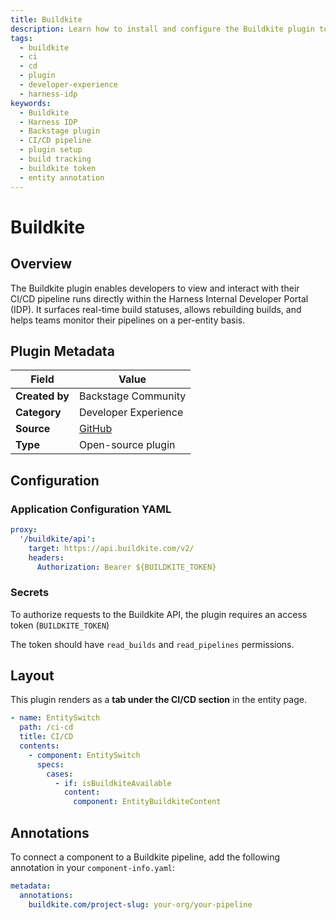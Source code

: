 ```yaml
---
title: Buildkite
description: Learn how to install and configure the Buildkite plugin to visualize CI/CD builds in Harness Internal Developer Portal (IDP).
tags:
  - buildkite
  - ci
  - cd
  - plugin
  - developer-experience
  - harness-idp
keywords:
  - Buildkite
  - Harness IDP
  - Backstage plugin
  - CI/CD pipeline
  - plugin setup
  - build tracking
  - buildkite token
  - entity annotation
---
```


# Buildkite 

## Overview

The Buildkite plugin enables developers to view and interact with their CI/CD pipeline runs directly within the Harness Internal Developer Portal (IDP). It surfaces real-time build statuses, allows rebuilding builds, and helps teams monitor their pipelines on a per-entity basis.




## Plugin Metadata

| Field         | Value |
|---------------|-------|
| **Created by** | Backstage Community |
| **Category**   | Developer Experience |
| **Source**     | [GitHub](https://github.com/RoadieHQ/roadie-backstage-plugins/tree/main/plugins/frontend/backstage-plugin-buildkite) |
| **Type**       | Open-source plugin |

## Configuration

### Application Configuration YAML


```yaml
proxy:
  '/buildkite/api':
    target: https://api.buildkite.com/v2/
    headers:
      Authorization: Bearer ${BUILDKITE_TOKEN}
````


### Secrets

To authorize requests to the Buildkite API, the plugin requires an access token (`BUILDKITE_TOKEN`)

The token should have `read_builds` and `read_pipelines` permissions.


## Layout

This plugin renders as a **tab under the CI/CD section** in the entity page.


```yaml
- name: EntitySwitch
  path: /ci-cd
  title: CI/CD
  contents:
    - component: EntitySwitch
      specs:
        cases:
          - if: isBuildkiteAvailable
            content:
              component: EntityBuildkiteContent
```



## Annotations

To connect a component to a Buildkite pipeline, add the following annotation in your `component-info.yaml`:

```yaml
metadata:
  annotations:
    buildkite.com/project-slug: your-org/your-pipeline
```



